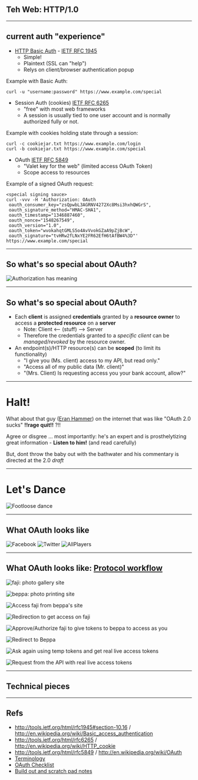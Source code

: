 ## Teh Web: HTTP/1.0



----

## current auth "experience"

*  [HTTP Basic Auth](http://en.wikipedia.org/wiki/Basic_access_authentication) - [IETF RFC 1945](http://tools.ietf.org/html/rfc1945#section-10.16)
   *  Simple!
   *  Plaintext (SSL can "help")
   *  Relys on client/browser authentication popup

Example with Basic Auth:

    curl -u "username:password" https://www.example.com/special


*  Session Auth (cookies) [IETF RFC 6265](http://tools.ietf.org/html/rfc6265)
   *  "free" with most web frameworks
   *  A session is usually tied to one user account and is normally authorized fully or not.

Example with cookies holding state through a session:

    curl -c cookiejar.txt https://www.example.com/login
    curl -b cookiejar.txt https://www.example.com/special


*  OAuth [IETF RFC 5849](http://tools.ietf.org/html/rfc5849)
   *  "Valet key for the web" (limited access OAuth Token)
   *  Scope access to resources

Example of a signed OAuth request:

    <special signing sauce>
    curl -vvv -H 'Authorization: OAuth
     oauth_consumer_key="zsQpwbL3AGRNV4272Xc8Msi3hxhQWGrS",
     oauth_signature_method="HMAC-SHA1",
     oauth_timestamp="1346887460",
     oauth_nonce="1548267549",
     oauth_version="1.0",
     oauth_token="wvokahqtGMLS5o4AvVvokGZaA9pZjBcW",
     oauth_signature="tvHRw2fLNxYE2FR62EfH6tAfBW4%3D"'
    https://www.example.com/special


----

## So what's so special about OAuth?

![Authorization has meaning](http://hueniverse.com/wp-content/uploads/2007/12/My-Endpoints.png)

----

## So what's so special about OAuth?

*  Each **client** is assigned **credentials** granted by a **resource owner** to access a **protected resource** on a **server**
   *  Note: Client <-- (stuff) --> Server
   *  Therefore the credentials granted to a *specific client* can be *managed/revoked* by the resource owner.
*  An endpoint(s)/HTTP resource(s) can be **scoped** (to limit its functionality)
   *  "I give you (Ms. client) access to my API, but read only."
   *  "Access all of my public data (Mr. client)"
   *  "(Mrs. Client) Is requesting access you your bank account, allow?"

----

# Halt!

What about that guy ([Eran Hammer](http://hueniverse.com/oauth/)) on the internet that was like "OAuth 2.0 sucks" **!!rage quit!!** ?!!

Agree or disgree … most importantly: he's an expert and is prosthelytizing great information - **Listen to him!** (and read carefully)

But, dont throw the baby out with the bathwater and his commentary is directed at the 2.0 *draft*

----

# Let's Dance

![Footloose dance](http://f.cl.ly/items/2f1T0o283F2T1B1a3V0Y/footlose1_i270x270.jpg)

----

## What OAuth looks like

![Facebook](http://f.cl.ly/items/1d2i1g2R3S2L3b2b2X3O/20120906001549.png)
![Twitter](http://f.cl.ly/items/031j2u1K1b2P1i1e3u1G/20120906001612.png)
![AllPlayers](http://f.cl.ly/items/2A2F3P2I1D3p0T2E390d/20120906001808.png)

----

## What OAuth looks like: [Protocol workflow](http://hueniverse.com/oauth/guide/workflow/)

![faji: photo gallery site](http://hueniverse.com/wp-content/uploads/2009/09/screen1.png)

![beppa: photo printing site](http://hueniverse.com/wp-content/uploads/2009/09/screen2.png)

![Access faji from beppa's site](http://hueniverse.com/wp-content/uploads/2009/12/flow2grfc.png)

![Redirection to get access on faji](http://hueniverse.com/wp-content/uploads/2009/09/screen3.png)

![Approve/Authorize faji to give tokens to beppa to access as you](http://hueniverse.com/wp-content/uploads/2009/09/screen4.png)

![Redirect to Beppa](http://hueniverse.com/wp-content/uploads/2009/09/screen5.png)

![Ask again using temp tokens and get real live access tokens](http://hueniverse.com/wp-content/uploads/2009/12/flow3grfc.png)

![Request from the API with real live access tokens](http://hueniverse.com/wp-content/uploads/2009/09/screen6.png)

----

## Technical pieces


----

## Refs

*  http://tools.ietf.org/html/rfc1945#section-10.16 / http://en.wikipedia.org/wiki/Basic_access_authentication
*  http://tools.ietf.org/html/rfc6265 / http://en.wikipedia.org/wiki/HTTP_cookie
*  http://tools.ietf.org/html/rfc5849 / http://en.wikipedia.org/wiki/OAuth
*  [Terminology](http://tools.ietf.org/html/rfc5849#section-1.1)
*  [OAuth Checklist](http://oauthchecklist.org/)
*  [Build out and scratch pad notes](https://gist.github.com/1595718)

